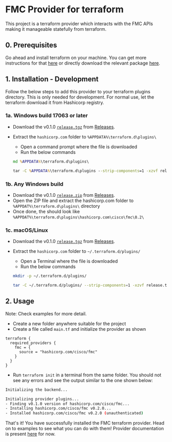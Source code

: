 # FMC Provider for terraform

This project is a terraform provider which interacts with the FMC APIs making it manageable statefully from terraform.

## 0. Prerequisites

Go ahead and install terraform on your machine. You can get more instructions for that [here](https://learn.hashicorp.com/tutorials/terraform/install-cli) or directly download the relevant package [here](https://www.terraform.io/downloads.html).

## 1. Installation - Development

Follow the below steps to add this provider to your terraform plugins directory. This is only needed for development. For normal use, let the terraform download it from Hashicorp registry.

### 1a. Windows build 17063 or later

- Download the v0.1.0 [`release.tgz`](https://github.com/CiscoDevNet/terraform-provider-fmc/releases/download/v0.1.0/release.tgz) from [Releases](https://github.com/CiscoDevNet/terraform-provider-fmc/releases/tag/v0.1.0).
- Extract the `hashicorp.com` folder to `%APPDATA%\terraform.d\plugins\`
  - Open a command prompt where the file is downloaded
  - Run the below commands

  ```cmd
  md %APPDATA%\terraform.d\plugins\

  tar -C %APPDATA%\terraform.d\plugins --strip-components=1 -xzvf release.tgz release/
  ```

### 1b. Any Windows build

- Download the v0.1.0 [`release.zip`](https://github.com/CiscoDevNet/terraform-provider-fmc/releases/download/v0.1.0/release.zip) from [Releases](https://github.com/CiscoDevNet/terraform-provider-fmc/releases/tag/v0.1.0).
- Open the ZIP file and extract the hashicorp.com folder to `%APPDAT%\terraform.d\plugins\` directory
- Once done, the should look like `%APPDAT%\terraform.d\plugins\hashicorp.com\cisco\fmc\0.2\`

### 1c. macOS/Linux

- Download the v0.1.0 [`release.tgz`](https://github.com/CiscoDevNet/terraform-provider-fmc/releases/download/v0.1.0/release.tgz) from [Releases](https://github.com/CiscoDevNet/terraform-provider-fmc/releases/tag/v0.1.0).
- Extract the `hashicorp.com` folder to `~/.terraform.d/plugins/`
  - Open a Terminal where the file is downloaded
  - Run the below commands

  ```bash
  mkdir -p ~/.terraform.d/plugins/

  tar -C ~/.terraform.d/plugins/ --strip-components=1 -xzvf release.tgz release/
  ```

## 2. Usage

Note: Check examples for more detail.

- Create a new folder anywhere suitable for the project
- Create a file called `main.tf` and initialize the provider as shown

```hcl
terraform {
  required_providers {
    fmc = {
      source = "hashicorp.com/cisco/fmc"
    }
  }
}
```

- Run `terraform init` in a terminal from the same folder. You should not see any errors and see the output similar to the one shown below:

```bash
Initializing the backend...

Initializing provider plugins...
- Finding v0.1.0 version of hashicorp.com/cisco/fmc...
- Installing hashicorp.com/cisco/fmc v0.2.0...
- Installed hashicorp.com/cisco/fmc v0.2.0 (unauthenticated)
```

That's it! You have successfully installed the FMC terraform provider. Head on to examples to see what you can do with them!
Provider documentation is present [here](docs/) for now.
